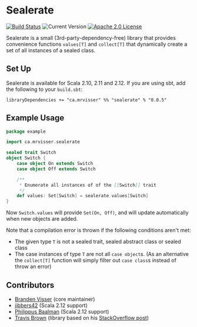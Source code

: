 # Sealerate

[![Build Status](https://travis-ci.org/mrvisser/sealerate.svg?branch=master)](https://travis-ci.org/mrvisser/sealerate)
![Current Version](https://img.shields.io/badge/version-0.0.5-brightgreen.svg?style=flat "0.0.5")
[![Apache 2.0 License](https://img.shields.io/badge/license-Apache%202-blue.svg)](LICENSE)

Sealerate is a small (3rd-party-dependency-free) library that provides convenience
functions `values[T]` and `collect[T]` that dynamically create a set of all instances
of a sealed class.

## Set Up

Sealerate is available for Scala 2.10, 2.11 and 2.12. If you are using sbt, add
the following to your `build.sbt`:

```
libraryDependencies += "ca.mrvisser" %% "sealerate" % "0.0.5"
```

## Example Usage

```scala
package example

import ca.mrvisser.sealerate

sealed trait Switch
object Switch {
    case object On extends Switch
    case object Off extends Switch

    /**
     * Enumerate all instances of of the [[Switch]] trait
     */
    def values: Set[Switch] = sealerate.values[Switch]
}
```

Now `Switch.values` will provide `Set(On, Off)`, and will update automatically
when new objects are added.

Note that a compilation error is thrown if the following conditions aren't met:

* The given type `T` is not a sealed trait, sealed abstract class or sealed
  class
* The case instances of type `T` are not all `case object`s. (As an alternative
  the `collect[T]` function will simply filter out `case class`s instead of throw
  an error)

## Contributors

* [Branden Visser](https://github.com/mrvisser) (core maintainer)
* [jibbers42](https://github.com/jibbers42) (Scala 2.12 support)
* [Philippus Baalman](https://github.com/Philippus) (Scala 2.12 support)
* [Travis Brown](https://github.com/travisbrown) (library based on his [StackOverflow post](http://stackoverflow.com/a/13672520))
